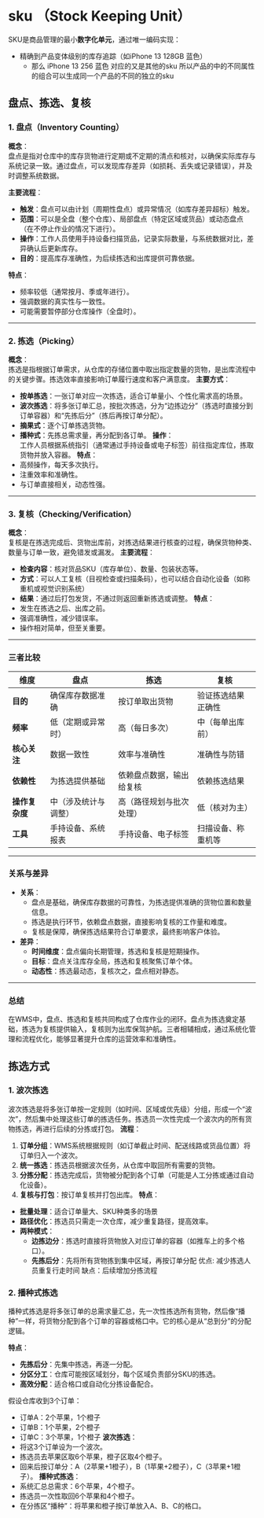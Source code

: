 
# sku  （Stock Keeping Unit）
SKU是商品管理的最小**数字化单元**，通过唯一编码实现：
- 精确到产品变体级别的库存追踪（如iPhone 13 128GB 蓝色）
	- 那么 iPhone 13 256 蓝色 对应的又是其他的sku
所以产品的中的不同属性的组合可以生成同一个产品的不同的独立的sku

## 盘点、拣选、复核
### 1. 盘点（Inventory Counting）

**概念**：  
盘点是指对仓库中的库存货物进行定期或不定期的清点和核对，以确保实际库存与系统记录一致。通过盘点，可以发现库存差异（如损耗、丢失或记录错误），并及时调整系统数据。

**主要流程**：
  
- **触发**：盘点可以由计划（周期性盘点）或异常情况（如库存差异超标）触发。
- **范围**：可以是全盘（整个仓库）、局部盘点（特定区域或货品）或动态盘点（在不停止作业的情况下进行）。
- **操作**：工作人员使用手持设备扫描货品，记录实际数量，与系统数据对比，差异确认后更新库存。
- **目的**：提高库存准确性，为后续拣选和出库提供可靠依据。
  

**特点**：
- 频率较低（通常按月、季或年进行）。
- 强调数据的真实性与一致性。
- 可能需要暂停部分仓库操作（全盘时）。
  

---
### 2. 拣选（Picking）

**概念**：  
拣选是指根据订单需求，从仓库的存储位置中取出指定数量的货物，是出库流程中的关键步骤。拣选效率直接影响订单履行速度和客户满意度。
**主要方式**：
- **按单拣选**：一张订单对应一次拣选，适合订单量小、个性化需求高的场景。
- **波次拣选**：将多张订单汇总，按批次拣选，分为“边拣边分”（拣选时直接分到订单容器）和“先拣后分”（拣后再按订单分配）。
- **摘果式**：逐个订单拣选货物。
- **播种式**：先拣总需求量，再分配到各订单。
**操作**：  
工作人员根据系统指引（通常通过手持设备或电子标签）前往指定库位，拣取货物并放入容器。
**特点**：
- 高频操作，每天多次执行。
- 注重效率和准确性。
- 与订单直接相关，动态性强。
---
### 3. 复核（Checking/Verification）
**概念**：  
复核是在拣选完成后、货物出库前，对拣选结果进行核查的过程，确保货物种类、数量与订单一致，避免错发或漏发。
**主要流程**：
- **检查内容**：核对货品SKU（库存单位）、数量、包装状态等。
- **方式**：可以人工复核（目视检查或扫描条码），也可以结合自动化设备（如称重机或视觉识别系统）
- **结果**：通过后打包发货，不通过则返回重新拣选或调整。
**特点**：
- 发生在拣选之后、出库之前。
- 强调准确性，减少错误率。
- 操作相对简单，但至关重要。
---
### 三者比较

|**维度**|**盘点**|**拣选**|**复核**|
|---|---|---|---|
|**目的**|确保库存数据准确|按订单取出货物|验证拣选结果正确性|
|**频率**|低（定期或异常时）|高（每日多次）|中（每单出库前）|
|**核心关注**|数据一致性|效率与准确性|准确性与防错|
|**依赖性**|为拣选提供基础|依赖盘点数据，输出给复核|依赖拣选结果|
|**操作复杂度**|中（涉及统计与调整）|高（路径规划与批次处理）|低（核对为主）|
|**工具**|手持设备、系统报表|手持设备、电子标签|扫描设备、称重机等|

---
### 关系与差异

- **关系**：  
    - 盘点是基础，确保库存数据的可靠性，为拣选提供准确的货物位置和数量信息。
    - 拣选是执行环节，依赖盘点数据，直接影响复核的工作量和难度。
    - 复核是保障，确保拣选结果符合订单要求，最终影响客户体验。
- **差异**：  
    - **时间维度**：盘点偏向长期管理，拣选和复核是短期操作。
    - **目标**：盘点关注库存全局，拣选和复核聚焦订单个体。
    - **动态性**：拣选最动态，复核次之，盘点相对静态。
---
### 总结
在WMS中，盘点、拣选和复核共同构成了仓库作业的闭环。盘点为拣选奠定基础，拣选为复核提供输入，复核则为出库保驾护航。三者相辅相成，通过系统化管理和流程优化，能够显著提升仓库的运营效率和准确性。

## 拣选方式

### 1. 波次拣选
波次拣选是将多张订单按一定规则（如时间、区域或优先级）分组，形成一个“波次”，然后集中处理这些订单的拣选任务。拣选员一次性完成一个波次内的所有货物拣选，再进行后续的分拣或打包。
**流程**：
1. **订单分组**：WMS系统根据规则（如订单截止时间、配送线路或货品位置）将订单归入一个波次。
2. **统一拣选**：拣选员根据波次任务，从仓库中取回所有需要的货物。
3. **分拣分配**：拣选完成后，货物被分配到各个订单（可能是人工分拣或通过自动化设备）。
4. **复核与打包**：按订单复核并打包出库。
**特点**：
- **批量处理**：适合订单量大、SKU种类多的场景
- **路径优化**：拣选员只需走一次仓库，减少重复路径，提高效率。
- **两种模式**：  
    - **边拣边分**：拣选时直接将货物放入对应订单的容器（如推车上的多个格口）。
    - **先拣后分**：先将所有货物拣到集中区域，再按订单分配
优点: 减少拣选人员重复行走时间 
缺点：后续增加分拣流程

### 2. 播种式拣选
播种式拣选是将多张订单的总需求量汇总，先一次性拣选所有货物，然后像“播种”一样，将货物分配到各个订单的容器或格口中。它的核心是从“总到分”的分配逻辑。

**特点**：
- **先拣后分**：先集中拣选，再逐一分配。
- **分区分工**：仓库可能按区域划分，每个区域负责部分SKU的拣选。
- **高效分配**：适合格口或自动化分拣设备配合。

假设仓库收到3个订单：
- 订单A：2个苹果，1个橙子
- 订单B：1个苹果，2个橙子
- 订单C：3个苹果，1个橙子
**波次拣选**：
-  将这3个订单设为一个波次。
- 拣选员去苹果区取6个苹果，橙子区取4个橙子。
- 回来后按订单分：A（2苹果+1橙子），B（1苹果+2橙子），C（3苹果+1橙子）。
**播种式拣选**：
- 系统汇总总需求：6个苹果，4个橙子。
- 拣选员一次性取回6个苹果和4个橙子。
- 在分拣区“播种”：将苹果和橙子按订单放入A、B、C的格口。
